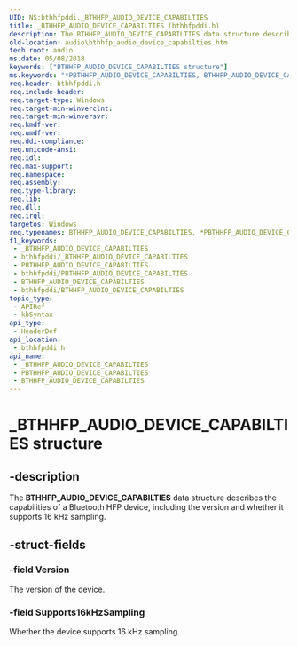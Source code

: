 ```yaml
---
UID: NS:bthhfpddi._BTHHFP_AUDIO_DEVICE_CAPABILTIES
title: _BTHHFP_AUDIO_DEVICE_CAPABILTIES (bthhfpddi.h)
description: The BTHHFP_AUDIO_DEVICE_CAPABILTIES data structure describes the capabilities of a Bluetooth HFP device, including the version and whether it supports 16 kHz sampling.
old-location: audio\bthhfp_audio_device_capabilties.htm
tech.root: audio
ms.date: 05/08/2018
keywords: ["BTHHFP_AUDIO_DEVICE_CAPABILTIES structure"]
ms.keywords: "*PBTHHFP_AUDIO_DEVICE_CAPABILTIES, BTHHFP_AUDIO_DEVICE_CAPABILTIES, BTHHFP_AUDIO_DEVICE_CAPABILTIES structure [Audio Devices], _BTHHFP_AUDIO_DEVICE_CAPABILTIES, audio.bthhfp_audio_device_capabilties, bthhfpddi/BTHHFP_AUDIO_DEVICE_CAPABILTIES"
req.header: bthhfpddi.h
req.include-header: 
req.target-type: Windows
req.target-min-winverclnt: 
req.target-min-winversvr: 
req.kmdf-ver: 
req.umdf-ver: 
req.ddi-compliance: 
req.unicode-ansi: 
req.idl: 
req.max-support: 
req.namespace: 
req.assembly: 
req.type-library: 
req.lib: 
req.dll: 
req.irql: 
targetos: Windows
req.typenames: BTHHFP_AUDIO_DEVICE_CAPABILTIES, *PBTHHFP_AUDIO_DEVICE_CAPABILTIES
f1_keywords:
 - _BTHHFP_AUDIO_DEVICE_CAPABILTIES
 - bthhfpddi/_BTHHFP_AUDIO_DEVICE_CAPABILTIES
 - PBTHHFP_AUDIO_DEVICE_CAPABILTIES
 - bthhfpddi/PBTHHFP_AUDIO_DEVICE_CAPABILTIES
 - BTHHFP_AUDIO_DEVICE_CAPABILTIES
 - bthhfpddi/BTHHFP_AUDIO_DEVICE_CAPABILTIES
topic_type:
 - APIRef
 - kbSyntax
api_type:
 - HeaderDef
api_location:
 - bthhfpddi.h
api_name:
 - _BTHHFP_AUDIO_DEVICE_CAPABILTIES
 - PBTHHFP_AUDIO_DEVICE_CAPABILTIES
 - BTHHFP_AUDIO_DEVICE_CAPABILTIES
---
```


# _BTHHFP_AUDIO_DEVICE_CAPABILTIES structure


## -description

The <b>BTHHFP_AUDIO_DEVICE_CAPABILTIES</b> data structure describes the capabilities of a Bluetooth HFP device, including the version and whether it supports 16 kHz sampling.

## -struct-fields

### -field Version

The version of the device.

### -field Supports16kHzSampling

Whether the device supports 16 kHz sampling.

